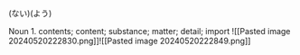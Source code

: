 (ない)(よう)

Noun
1. contents; content; substance; matter; detail; import
![[Pasted image 20240520222830.png]]![[Pasted image 20240520222849.png]]